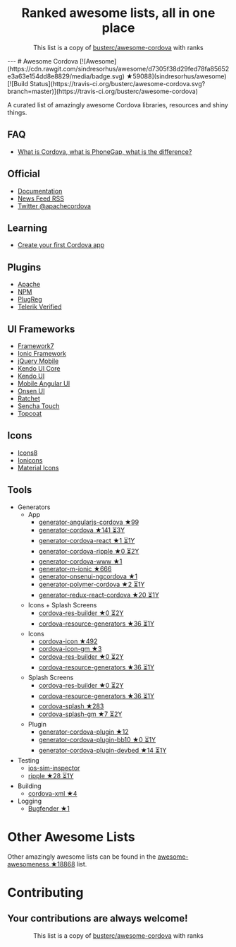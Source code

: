 <h1 align="center">
Ranked awesome lists, all in one place
</h1>
<p align="center">
	This list is a copy of <a href="busterc/awesome-cordova">busterc/awesome-cordova</a> with ranks
</p>
---
# Awesome Cordova [![Awesome](https://cdn.rawgit.com/sindresorhus/awesome/d7305f38d29fed78fa85652e3a63e154dd8e8829/media/badge.svg) ★59088](sindresorhus/awesome) [![Build Status](https://travis-ci.org/busterc/awesome-cordova.svg?branch=master)](https://travis-ci.org/busterc/awesome-cordova)

A curated list of amazingly awesome Cordova libraries, resources and shiny things.

## FAQ
- [What is Cordova, what is PhoneGap, what is the difference?](http://blog.ionic.io/what-is-cordova-phonegap/)

## Official
- [Documentation](https://cordova.apache.org/docs/en/latest/)
- [News Feed RSS](https://cordova.apache.org/feed.xml)
- [Twitter @apachecordova](https://twitter.com/apachecordova)

## Learning
- [Create your first Cordova app](https://cordova.apache.org/docs/en/latest/guide/cli/index.html)

## Plugins
- [Apache](http://cordova.apache.org/plugins/)
- [NPM](https://www.npmjs.com/search?q=cordova-plugin)
- [PlugReg](http://www.plugreg.com/)
- [Telerik Verified](http://plugins.telerik.com/cordova)

## UI Frameworks
- [Framework7](http://framework7.io)
- [Ionic Framework](http://ionicframework.com/)
- [jQuery Mobile](http://jquerymobile.com/)
- [Kendo UI Core](http://www.telerik.com/kendo-ui/open-source-core)
- [Kendo UI](http://www.telerik.com/kendo-ui)
- [Mobile Angular UI](http://mobileangularui.com/)
- [Onsen UI](https://onsen.io/)
- [Ratchet](http://goratchet.com/)
- [Sencha Touch](https://www.sencha.com/products/touch/)
- [Topcoat](http://topcoat.io/)

## Icons
- [Icons8](https://icons8.com/)
- [Ionicons](http://ionicons.com/)
- [Material Icons](https://material.io/icons/)

## Tools
  - Generators
    - App
      - [generator-angularjs-cordova ★99](keshavos/generator-angularjs-cordova)
      - [generator-cordova ★141 ⏳3Y](dangeross/generator-cordova)
      - [generator-cordova-react ★1 ⏳1Y](jackong/generator-cordova-react)
      - [generator-cordova-ripple ★0 ⏳2Y](keunlee/generator-cordova-ripple)
      - [generator-cordova-www ★1](busterc/generator-cordova-www)
      - [generator-m-ionic ★666](mwaylabs/generator-m-ionic)
      - [generator-onsenui-ngcordova ★1](healthonnet/generator-onsenui-ngcordova)
      - [generator-polymer-cordova ★2 ⏳1Y](emoriarty/generator-polymer-cordova)
      - [generator-redux-react-cordova ★20 ⏳1Y](zmeecer/generator-redux-react-cordova)
    - Icons + Splash Screens
      - [cordova-res-builder ★0 ⏳2Y](mettbox/cordova-res-builder)
      - [cordova-resource-generators ★36 ⏳1Y](busterc/cordova-resource-generators)
    - Icons
      - [cordova-icon ★492](AlexDisler/cordova-icon)
      - [cordova-icon-gm ★3](disusered/cordova-icon-gm)
      - [cordova-res-builder ★0 ⏳2Y](mettbox/cordova-res-builder)
      - [cordova-resource-generators ★36 ⏳1Y](busterc/cordova-resource-generators)
    - Splash Screens
      - [cordova-res-builder ★0 ⏳2Y](mettbox/cordova-res-builder)
      - [cordova-resource-generators ★36 ⏳1Y](busterc/cordova-resource-generators)
      - [cordova-splash ★283](AlexDisler/cordova-splash)
      - [cordova-splash-gm ★7 ⏳2Y](disusered/cordova-splash-gm)
    - Plugin
      - [generator-cordova-plugin ★12](lholmquist/generator-cordova-plugin)
      - [generator-cordova-plugin-bb10 ★0 ⏳1Y](blackberry/generator-cordova-plugin-bb10)
      - [generator-cordova-plugin-devbed ★14 ⏳1Y](sony/generator-cordova-plugin-devbed)
  - Testing
    - [ios-sim-inspector](https://github.com/busterc/profiles/blob/master/osx/sources/ios-sim-inspector)
    - [ripple ★28 ⏳1Y](ripple-emulator/ripple)
  - Building
    - [cordova-xml ★4](mifi/cordova-xml)
  - Logging
    - [Bugfender ★1](bugfender/cordova-plugin-bugfender)

# Other Awesome Lists
Other amazingly awesome lists can be found in the [awesome-awesomeness ★18868](bayandin/awesome-awesomeness) list.

# Contributing
Your contributions are always welcome!
---
<p align="center">
	This list is a copy of <a href="busterc/awesome-cordova">busterc/awesome-cordova</a> with ranks
</p>
